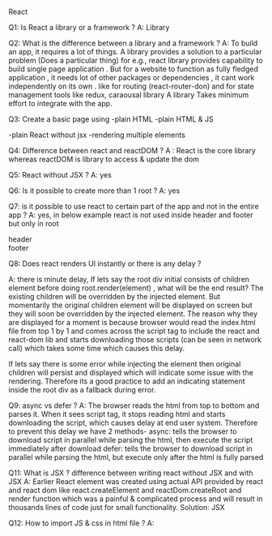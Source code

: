 React

Q1: Is React a library or a framework ?
A: Library

Q2: What is the difference between a library and a framework ?
A: To build an app, it requires a lot of things. A library provides a solution to a particular problem (Does a particular thing) for e.g., react library provides capability to build single page application . But for a website to function as fully fledged application , it needs lot of other packages or dependencies , it cant work independently on its own . like for routing (react-router-don) and for state management tools like redux, caraousal library
A library Takes minimum effort to integrate with the app.

Q3: Create a basic page using
-plain HTML
-plain HTML & JS
<body><div id='root'></div></body>
<script>
    const heading = document.createElement('h1');
    heading.innerHTML = "Namaste Everyone!";
    const parent = document.getElementById('root')
    parent.appendChild(heading)
</script>
-plain React without jsx
<script>
    //create an element using react
    const heading = React.createElement("h1", {id:'title'}, "Namaste React using CDN"); //returns an object of type react element
    //heading is equivalent to <h1 id='title'>Namaste React using CDN</h1>
    //create a root node
    const root = ReactDOM.createRoot(document.getElementById("root"));
    //render that heading inside the root node
    root.render(heading) //render injects heading element into the dom
</script>
-rendering multiple elements
<script>
    const heading1 = React.createElement("h1", {id:'title1'}, "Heading 1"); //h1 tag
    const heading2 = React.createElement("h2", {id:'title2'}, "Heading 2"); //h2 tag
    //create div tag and pass h1, h2 as children
    const container = React.createElement("div", {id: 'container'}, [heading1, heading2])
    const root = ReactDOM.createRoot(document.getElementById("root"));
    root.render(container)
</script>

Q4: Difference between react and reactDOM ?
A : React is the core library whereas reactDOM is library to access & update the dom

Q5: React without JSX ?
A: yes

Q6: Is it possible to create more than 1 root ?
A: yes 
<script>
    const root = ReactDOM.createRoot(document.getElementById("root"));
    root.render(heading)
    const root2 = ReactDOM.createRoot(document.getElementById("root2"));
    root2.render(heading)
</script>

Q7: is it possible to use react to certain part of the app and not in the entire app ?
A: yes, in below example react is not used inside header and footer but only in root
<body>
    <div id="header">header</div>
    <div id="root"></div>
    <div id="footer">footer</div>
</body>

Q8: Does react renders UI instantly or there is any delay ? 

A: there is minute delay, If lets say the root div initial consists of children element before doing root.render(element) , what will be the end result?
The existing children will be overridden by the injected element. But momentarily the original children element will be displayed on screen but they will soon be overridden by the injected element.
The reason why they are displayed for a moment is because browser would read the index.html file from top 1 by 1 and comes across the script tag to include the react and react-dom lib and starts downloading those scripts (can be seen in network call) which takes some time which causes this delay.

 If lets say there is some error while injecting the element then original children will persist and displayed which will indicate some issue with the rendering. Therefore its a good practice to add an indicating statement inside the root div as a fallback during error.

Q9: async vs defer ?
A: The browser reads the html from top to bottom and parses it. When it sees script tag, it stops reading html and starts downloading the script, which causes delay at end user system. Therefore to prevent this delay we have 2 methods-
async: tells the browser to download script in parallel while parsing the html, then execute the script immediately after download
defer: tells the browser to download script in parallel while parsing the html, but execute only after the html is fully parsed


Q11: What is JSX ? difference between writing react without JSX and with JSX
A: Earlier React element was created using actual API provided by react and react dom like react.createElement and reactDom.createRoot and render function which was a painful & complicated process and will result in thousands lines of code just for small functionality. 
Solution: JSX 

Q12: How to import JS & css in html file ?
A:  <script src='path'><script>
    <link rel="stylesheet" href="index.css"/>